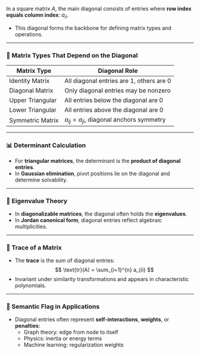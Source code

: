 In a square matrix $A$, the main diagonal consists of entries where **row index equals column index**: $a_{ii}$.

- This diagonal forms the backbone for defining matrix types and operations.

---

### 🧮 Matrix Types That Depend on the Diagonal

| Matrix Type         | Diagonal Role                                  |
|---------------------|------------------------------------------------|
| Identity Matrix     | All diagonal entries are 1, others are 0       |
| Diagonal Matrix     | Only diagonal entries may be nonzero           |
| Upper Triangular    | All entries below the diagonal are 0           |
| Lower Triangular    | All entries above the diagonal are 0           |
| Symmetric Matrix    | $a_{ij} = a_{ji}$, diagonal anchors symmetry   |

---

### 📊 Determinant Calculation

- For **triangular matrices**, the determinant is the **product of diagonal entries**.
- In **Gaussian elimination**, pivot positions lie on the diagonal and determine solvability.

---

### 🧠 Eigenvalue Theory

- In **diagonalizable matrices**, the diagonal often holds the **eigenvalues**.
- In **Jordan canonical form**, diagonal entries reflect algebraic multiplicities.

---

### 🔢 Trace of a Matrix

- The **trace** is the sum of diagonal entries:
  $$
  \text{tr}(A) = \sum_{i=1}^{n} a_{ii}
  $$
- Invariant under similarity transformations and appears in characteristic polynomials.

---

### 🧠 Semantic Flag in Applications

- Diagonal entries often represent **self-interactions**, **weights**, or **penalties**:
  - Graph theory: edge from node to itself
  - Physics: inertia or energy terms
  - Machine learning: regularization weights
